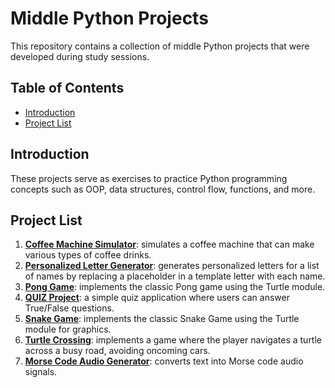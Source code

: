 # Middle Python Projects

This repository contains a collection of middle Python projects that were developed during study sessions. 

## Table of Contents

- [Introduction](#introduction)
- [Project List](#project-list)

## Introduction

These projects serve as exercises to practice Python programming concepts such as OOP, data structures, control flow, functions, and more. 

## Project List

1. **[Coffee Machine Simulator]()**: simulates a coffee machine that can make various types of coffee drinks. 
2. **[ Personalized Letter Generator]()**: generates personalized letters for a list of names by replacing a placeholder in a template letter with each name.
3. **[Pong Game]()**: implements the classic Pong game using the Turtle module.
4. **[QUIZ Project]()**: a simple quiz application where users can answer True/False questions. 
5. **[Snake Game]()**: implements the classic Snake Game using the Turtle module for graphics.
6. **[Turtle Crossing]()**: implements a game where the player navigates a turtle across a busy road, avoiding oncoming cars. 
7. **[Morse Code Audio Generator]()**: converts text into Morse code audio signals.
